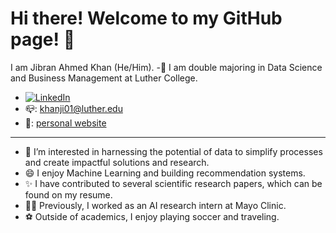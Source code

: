 # Hi there! Welcome to my GitHub page! 👋

I am Jibran Ahmed Khan (He/Him).
-🔭 I am double majoring in Data Science and Business Management at Luther College.
- [![LinkedIn](https://img.shields.io/badge/-LinkedIn-blue?style=flat-square&logo=linkedin)](http://www.linkedin.com/in/JibranAkhan)
- 📪: khanji01@luther.edu
- 🔗: [personal website](https://khanji0.github.io/Portfolio/)

---

- 👀 I’m interested in harnessing the potential of data to simplify processes and create impactful solutions and research.
- 😄 I enjoy Machine Learning and building recommendation systems.
- ✨ I have contributed to several scientific research papers, which can be found on my resume.
- 👨‍💻 Previously, I worked as an AI research intern at Mayo Clinic.
- ⚽️ Outside of academics, I enjoy playing soccer and traveling.


